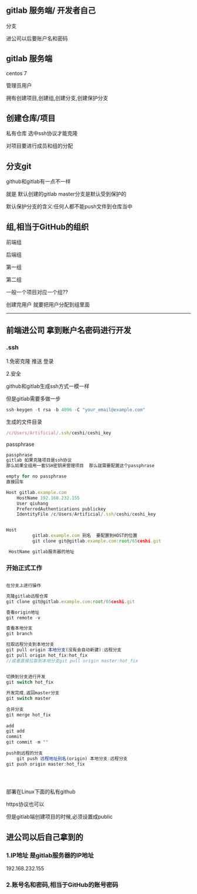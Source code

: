 ## gitlab 服务端/ 开发者自己





分支

进公司以后要账户名和密码



## gitlab 服务端

centos 7 

管理员用户

拥有创建项目,创建组,创建分支,创建保护分支



## 创建仓库/项目

私有仓库 选中ssh协议才能克隆

对项目要进行成员和组的分配



## 分支git

github和gitlab有一点不一样

就是 默认创建的gitlab master分支是默认受到保护的

默认保护分支的含义:任何人都不能push文件到仓库当中



## 组,相当于GitHub的组织

前端组

后端组

第一组

第二组



一般一个项目对应一个组??

创建完用户  就要把用户分配到组里面







--------------

## 前端进公司  拿到账户名密码进行开发



### .ssh

1.免密克隆 推送 登录

2.安全



github和gitlab生成ssh方式一模一样

但是gitlab需要多做一步



```js
ssh-keygen -t rsa -b 4096 -C "your_email@example.com"
```

生成的文件目录

```js
/c/Users/Artificial/.ssh/ceshi/ceshi_key
```

passphrase

```js
passphrase 
gitlab 如果克隆项目是ssh协议
那么如果全组用一套SSH密钥来管理项目  那么就需要配置这个passphrase

empty for no passphrase
直接回车
```



```js
Host gitlab.example.com
	HostName 192.168.232.155 
	User qiuhang
	PreferredAuthentications publickey
	IdentityFile /c/Users/Artificial/.ssh/ceshi/ceshi_key


Host
          gitlab.example.com 别名  要配置到HOST的位置
          git clone git@gitlab.example.com:root/65ceshi.git

 HostName gitlab服务器的地址

```





### 开始正式工作

```js

在分支上进行操作

克隆gitlab远程仓库
git clone git@gitlab.example.com:root/65ceshi.git

查看origin地址
git remote -v

查看本地分支
git branch

拉取远程分支到本地分支
git pull origin 本地分支(没有会自动新建):远程分支
git pull origin hot_fix:hot_fix
//或者直接拉取到本地分支git pull origin master:hot_fix


切换到分支进行开发
git switch hot_fix
   
开发完成,返回master分支 
git switch master
    
合并分支
git merge hot_fix
    
add
git add
commit
git commit -m ""
    
push到远程的分支
    git push 远程地址别名(origin) 本地分支:远程分支
git push origin master:hot_fix
    




```







部署在Linux下面的私有github



https协议也可以

但是gitlab端创建项目的时候,必须设置成public



## 进公司以后自己拿到的



### 1.IP地址  是gitlab服务器的IP地址

192.168.232.155



### 2.账号名和密码,相当于GitHub的账号密码

